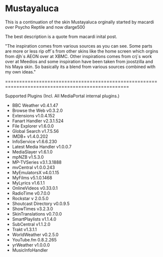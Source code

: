 Mustayaluca
==================================================================================================

This is a continuation of the skin Mustayaluca orginally started by macardi over Psycho Reptile and now dlarge500

The best description is a quote from macardi inital post.

"The inspiration comes from various sources as you can see. Some parts are more or less rip off´s from other skins like the home screen which orgins from djh´s AEON over at XBMC. Other inspirations comes from crj´s work over at Meedios and some inspiration have been taken from joostzilla and his Maya skin. So basically its a blend from various sources combined with my own ideas."

==================================================================================================

Supported Plugins (Incl. All MediaPortal internal plugins.)

- BBC Weather v0.4.1.47
- Browse the Web v0.3.2.0
- Extensions v1.0.4.152
- Fanart Handler v2.3.1.524
- File Explorer v1.6.0.0
- Global Search v1.7.5.56
- IMDB+ v1.4.0.202
- InfoService v1.6.6.230
- Latest Media Handler v1.0.0.7
- MediaSlayer v1.6.1.0
- mpNZB v1.5.3.0
- MP-TVSeries v3.1.3.1888
- mvCentral v1.0.0.243
- MyEmulatorsX v4.0.1.15
- MyFilms v5.1.0.1468
- MyLyrics v1.6.1.1
- OnlineVideos v0.33.0.1
- RadioTime v0.7.0.0
- Rockstar v 2.0.5.0
- Shoutcast Directory v0.0.9.5
- ShowTimes v3.2.3.0
- SkinTranslations v0.7.0.0
- SmartPlaylists v1.1.4.0
- SubCentral v1.1.2.0
- Trakt v1.3.1.1
- WorldWeather v0.2.5.0
- YouTube.fm 0.8.2.265
- yrWeather v1.0.0.0
- MusicInfoHandler
